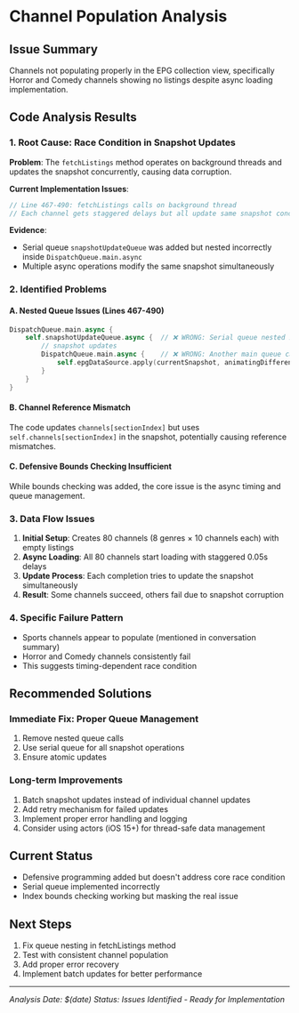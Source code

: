 # Channel Population Analysis

## Issue Summary
Channels not populating properly in the EPG collection view, specifically Horror and Comedy channels showing no listings despite async loading implementation.

## Code Analysis Results

### 1. **Root Cause: Race Condition in Snapshot Updates**

**Problem**: The `fetchListings` method operates on background threads and updates the snapshot concurrently, causing data corruption.

**Current Implementation Issues**:
```swift
// Line 467-490: fetchListings calls on background thread
// Each channel gets staggered delays but all update same snapshot concurrently
```

**Evidence**: 
- Serial queue `snapshotUpdateQueue` was added but nested incorrectly inside `DispatchQueue.main.async`
- Multiple async operations modify the same snapshot simultaneously

### 2. **Identified Problems**

#### A. Nested Queue Issues (Lines 467-490)
```swift
DispatchQueue.main.async {
    self.snapshotUpdateQueue.async {  // ❌ WRONG: Serial queue nested inside main queue
        // snapshot updates
        DispatchQueue.main.async {    // ❌ WRONG: Another main queue call inside serial queue
            self.epgDataSource.apply(currentSnapshot, animatingDifferences: true)
        }
    }
}
```

#### B. Channel Reference Mismatch
The code updates `channels[sectionIndex]` but uses `self.channels[sectionIndex]` in the snapshot, potentially causing reference mismatches.

#### C. Defensive Bounds Checking Insufficient
While bounds checking was added, the core issue is the async timing and queue management.

### 3. **Data Flow Issues**

1. **Initial Setup**: Creates 80 channels (8 genres × 10 channels each) with empty listings
2. **Async Loading**: All 80 channels start loading with staggered 0.05s delays
3. **Update Process**: Each completion tries to update the snapshot simultaneously
4. **Result**: Some channels succeed, others fail due to snapshot corruption

### 4. **Specific Failure Pattern**
- Sports channels appear to populate (mentioned in conversation summary)
- Horror and Comedy channels consistently fail
- This suggests timing-dependent race condition

## Recommended Solutions

### Immediate Fix: Proper Queue Management
1. Remove nested queue calls
2. Use serial queue for all snapshot operations
3. Ensure atomic updates

### Long-term Improvements
1. Batch snapshot updates instead of individual channel updates
2. Add retry mechanism for failed updates
3. Implement proper error handling and logging
4. Consider using actors (iOS 15+) for thread-safe data management

## Current Status
- Defensive programming added but doesn't address core race condition
- Serial queue implemented incorrectly
- Index bounds checking working but masking the real issue

## Next Steps
1. Fix queue nesting in fetchListings method
2. Test with consistent channel population
3. Add proper error recovery
4. Implement batch updates for better performance

---
*Analysis Date: $(date)*
*Status: Issues Identified - Ready for Implementation* 